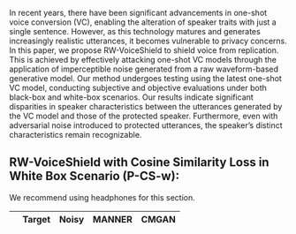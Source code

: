 In recent years, there have been significant advancements in one-shot voice conversion (VC), enabling the alteration of speaker traits with just a single sentence. However, as this technology matures and generates increasingly realistic utterances, it becomes vulnerable to privacy concerns. In this paper, we propose RW-VoiceShield to shield voice from replication. This is achieved by effectively attacking one-shot VC models through the application of imperceptible noise generated from a raw waveform-based generative model. Our method undergoes testing using the latest one-shot VC model, conducting subjective and objective evaluations under both black-box and white-box scenarios. Our results indicate significant disparities in speaker characteristics between the utterances generated by the VC model and those of the protected speaker. Furthermore, even with adversarial noise introduced to protected utterances, the speaker’s distinct characteristics remain recognizable.
## RW-VoiceShield with Cosine Similarity Loss in White Box Scenario (P-CS-w): 

We recommend using headphones for this section.

|          | Target                                                                    |Noisy                                                                      |  MANNER  | CMGAN|
|----------|---------------------------------------------------------------------------|---------------------------------------------------------------------------|----------|------|
